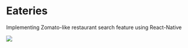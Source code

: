 # Eateries
Implementing Zomato-like restaurant search feature using React-Native 

![](https://raw.githubusercontent.com/rishabh115/Eateries/master/screenshots/screenshot.gif)
